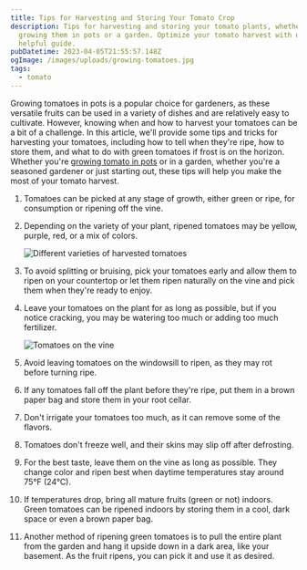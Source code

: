 ```yaml
---
title: Tips for Harvesting and Storing Your Tomato Crop
description: Tips for harvesting and storing your tomato plants, whether you're
  growing them in pots or a garden. Optimize your tomato harvest with our
  helpful guide.
pubDatetime: 2023-04-05T21:55:57.148Z
ogImage: /images/uploads/growing-tomatoes.jpg
tags:
  - tomato
---
```

Growing tomatoes in pots is a popular choice for gardeners, as these versatile fruits can be used in a variety of dishes and are relatively easy to cultivate. However, knowing when and how to harvest your tomatoes can be a bit of a challenge. In this article, we'll provide some tips and tricks for harvesting your tomatoes, including how to tell when they're ripe, how to store them, and what to do with green tomatoes if frost is on the horizon. Whether you're [growing tomato in pots](https://urbangardener.wiki/posts/growing-tomatoes-in-pots-from-seed-to-harvest/) or in a garden, whether you're a seasoned gardener or just starting out, these tips will help you make the most of your tomato harvest.

1. Tomatoes can be picked at any stage of growth, either green or ripe, for consumption or ripening off the vine.
2. Depending on the variety of your plant, ripened tomatoes may be yellow, purple, red, or a mix of colors.

   ![Different varieties of harvested tomatoes](/images/uploads/different-types-of-tomatoes.jpg "Different varieties of harvested tomatoes")
3. To avoid splitting or bruising, pick your tomatoes early and allow them to ripen on your countertop or let them ripen naturally on the vine and pick them when they're ready to enjoy.
4. Leave your tomatoes on the plant for as long as possible, but if you notice cracking, you may be watering too much or adding too much fertilizer.

   ![Tomatoes on the vine](/images/uploads/tomatoes-on-the-vine.jpg "Tomatoes on the vine")
5. Avoid leaving tomatoes on the windowsill to ripen, as they may rot before turning ripe.
6. If any tomatoes fall off the plant before they're ripe, put them in a brown paper bag and store them in your root cellar.
7. Don't irrigate your tomatoes too much, as it can remove some of the flavors.
8. Tomatoes don't freeze well, and their skins may slip off after defrosting.
9. For the best taste, leave them on the vine as long as possible. They change color and ripen best when daytime temperatures stay around 75°F (24°C).
10. If temperatures drop, bring all mature fruits (green or not) indoors. Green tomatoes can be ripened indoors by storing them in a cool, dark space or even a brown paper bag.
11. Another method of ripening green tomatoes is to pull the entire plant from the garden and hang it upside down in a dark area, like your basement. As the fruit ripens, you can pick it and use it as desired.